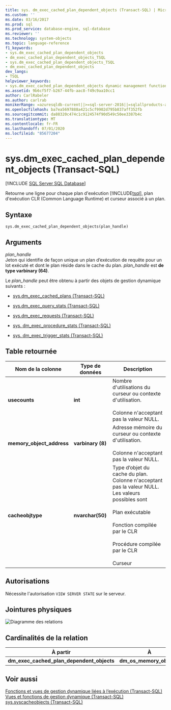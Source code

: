 ```yaml
---
title: sys. dm_exec_cached_plan_dependent_objects (Transact-SQL) | Microsoft Docs
ms.custom: ''
ms.date: 03/16/2017
ms.prod: sql
ms.prod_service: database-engine, sql-database
ms.reviewer: ''
ms.technology: system-objects
ms.topic: language-reference
f1_keywords:
- sys.dm_exec_cached_plan_dependent_objects
- dm_exec_cached_plan_dependent_objects_TSQL
- sys.dm_exec_cached_plan_dependent_objects_TSQL
- dm_exec_cached_plan_dependent_objects
dev_langs:
- TSQL
helpviewer_keywords:
- sys.dm_exec_cached_plan_dependent_objects dynamic management function
ms.assetid: 9b6cf5f7-b267-44fb-aac8-f49c9aa10cc1
author: CarlRabeler
ms.author: carlrab
monikerRange: =azuresqldb-current||>=sql-server-2016||=sqlallproducts-allversions||>=sql-server-linux-2017||=azuresqldb-mi-current
ms.openlocfilehash: ba7ea5697888a421c5cf9902d795b837aff352fb
ms.sourcegitcommit: da88320c474c1c9124574f90d549c50ee3387b4c
ms.translationtype: MT
ms.contentlocale: fr-FR
ms.lasthandoff: 07/01/2020
ms.locfileid: "85677204"
---
```

# <a name="sysdm_exec_cached_plan_dependent_objects-transact-sql"></a>sys.dm_exec_cached_plan_dependent_objects (Transact-SQL)
[!INCLUDE [SQL Server SQL Database](../../includes/applies-to-version/sql-asdb.md)]

  Retourne une ligne pour chaque plan d'exécution [!INCLUDE[tsql](../../includes/tsql-md.md)], plan d'exécution CLR (Common Language Runtime) et curseur associé à un plan.  
  
## <a name="syntax"></a>Syntaxe  
  
```  
sys.dm_exec_cached_plan_dependent_objects(plan_handle)  
```  
  
## <a name="arguments"></a>Arguments  
*plan_handle*  
Jeton qui identifie de façon unique un plan d’exécution de requête pour un lot exécuté et dont le plan réside dans le cache du plan. *plan_handle* est **de type varbinary (64)**.   

Le *plan_handle* peut être obtenu à partir des objets de gestion dynamique suivants :  
  
-   [sys.dm_exec_cached_plans &#40;Transact-SQL&#41;](../../relational-databases/system-dynamic-management-views/sys-dm-exec-cached-plans-transact-sql.md)  
  
-   [sys.dm_exec_query_stats &#40;Transact-SQL&#41;](../../relational-databases/system-dynamic-management-views/sys-dm-exec-query-stats-transact-sql.md)  
  
-   [sys.dm_exec_requests &#40;Transact-SQL&#41;](../../relational-databases/system-dynamic-management-views/sys-dm-exec-requests-transact-sql.md)  

-   [sys. dm_exec_procedure_stats &#40;Transact-SQL&#41;](../../relational-databases/system-dynamic-management-views/sys-dm-exec-procedure-stats-transact-sql.md)  

-   [sys. dm_exec_trigger_stats &#40;Transact-SQL&#41;](../../relational-databases/system-dynamic-management-views/sys-dm-exec-trigger-stats-transact-sql.md)  
  
## <a name="table-returned"></a>Table retournée  
  
|Nom de la colonne|Type de données|Description|  
|-----------------|---------------|-----------------|  
|**usecounts**|**int**|Nombre d'utilisations du curseur ou contexte d'utilisation.<br /><br /> Colonne n'acceptant pas la valeur NULL.|  
|**memory_object_address**|**varbinary (8)**|Adresse mémoire du curseur ou contexte d'utilisation.<br /><br /> Colonne n'acceptant pas la valeur NULL.|  
|**cacheobjtype**|**nvarchar(50)**|Type d’objet du cache du plan. Colonne n'acceptant pas la valeur NULL. Les valeurs possibles sont<br /><br /> Plan exécutable<br /><br /> Fonction compilée par le CLR<br /><br /> Procédure compilée par le CLR<br /><br /> Curseur|  
  
## <a name="permissions"></a>Autorisations  
 Nécessite l'autorisation `VIEW SERVER STATE` sur le serveur.  
  
## <a name="physical-joins"></a>Jointures physiques  
 ![Diagramme des relations](../../relational-databases/system-dynamic-management-views/media/dm-dependent-objects.gif "Diagramme des relations")  
  
## <a name="relationship-cardinalities"></a>Cardinalités de la relation  
  
|À partir|À|Activé|Relation|  
|----------|--------|--------|------------------|  
|**dm_exec_cached_plan_dependent_objects**|**dm_os_memory_objects**|**memory_object_address**|Un à un|  
  
## <a name="see-also"></a>Voir aussi  
 [Fonctions et vues de gestion dynamique liées à l’exécution &#40;Transact-SQL&#41;](../../relational-databases/system-dynamic-management-views/execution-related-dynamic-management-views-and-functions-transact-sql.md)   
 [Vues et fonctions de gestion dynamique &#40;Transact-SQL&#41;](~/relational-databases/system-dynamic-management-views/system-dynamic-management-views.md)   
 [sys.syscacheobjects &#40;Transact-SQL&#41;](../../relational-databases/system-compatibility-views/sys-syscacheobjects-transact-sql.md)  
  
  
